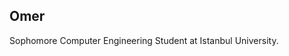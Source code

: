 ## Omer

Sophomore Computer Engineering Student at Istanbul University.

                          
